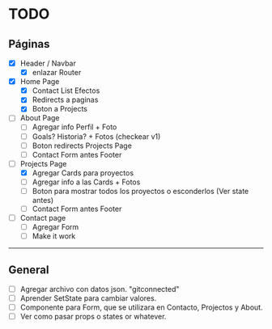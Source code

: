 # TODO

## Páginas

* [x] Header / Navbar
  * [x] enlazar Router

* [x] Home Page
  * [x] Contact List Efectos
  * [x] Redirects a paginas
  * [x] Boton a Projects

* [ ] About Page
  * [ ] Agregar info Perfil + Foto
  * [ ] Goals? Historia? + Fotos (checkear v1)
  * [ ] Boton redirects Projects Page
  * [ ] Contact Form antes Footer

* [ ] Projects Page
  * [x] Agregar Cards para proyectos
  * [ ] Agregar info a las Cards + Fotos
  * [ ] Boton para mostrar todos los proyectos o esconderlos (Ver state antes)
  * [ ] Contact Form antes Footer

* [ ] Contact page
  * [ ] Agregar Form
  * [ ] Make it work

---

## General

* [ ] Agregar archivo con datos json. "gitconnected"
* [ ] Aprender SetState para cambiar valores.
* [ ] Componente para Form, que se utilizara en Contacto, Projectos y About.
* [ ] Ver como pasar props o states or whatever.
